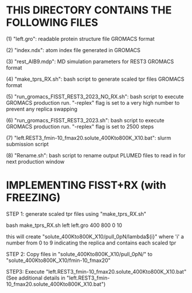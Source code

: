 # THIS DIRECTORY CONTAINS THE FOLLOWING FILES

(1) "left.gro": readable protein structure file GROMACS format

(2) "index.ndx": atom index file generated in GROMACS

(3) "rest_AIB9.mdp": MD simulation parameters for REST3 GROMACS format

(4) "make_tprs_RX.sh": bash script to generate scaled tpr files GROMACS format

(5) "run_gromacs_FISST_REST3_2023_NO_RX.sh": bash script to execute GROMACS production run. "-replex" flag is set to a very high number to prevent any replica swapping

(6) "run_gromacs_FISST_REST3_2023.sh": bash script to execute GROMACS production run. "-replex" flag is set to 2500 steps

(7) "left.REST3_fmin-10_fmax20.solute_400Kto800K_X10.bat": slurm submission script

(8) "Rename.sh": bash script to rename output PLUMED files to read in for next production window

# IMPLEMENTING FISST+RX (with FREEZING)

STEP 1: generate scaled tpr files using "make_tprs_RX.sh"

bash make_tprs_RX.sh left left.gro 400 800 0 10

this will create "solute_400Kto800K_X10/pull_0pN/lambda${i}" where 'i' a number from 0 to 9 indicating the replica and contains each scaled tpr

STEP 2: Copy files in "solute_400Kto800K_X10/pull_0pN/" to "solute_400Kto800K_X10/fmin-10_fmax20"

STEP3: Execute "left.REST3_fmin-10_fmax20.solute_400Kto800K_X10.bat" (See additional details in "left.REST3_fmin-10_fmax20.solute_400Kto800K_X10.bat")

